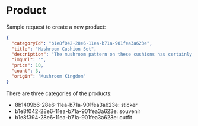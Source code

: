 # Product

Sample request to create a new product:

```json
{
  "categoryId": "b1e8f042-28e6-11ea-b71a-901fea3a623e",
  "title": "Mushroom Cushion Set",
  "description": "The mushroom pattern on these cushions has certainly withstood the test of time. A tablecloth is also included in the set!",
  "imgUrl": "",
  "price": 10,
  "count": 3,
  "origin": "Mushroom Kingdom"
}
```

There are three categories of the products:

- 8b1409b6-28e6-11ea-b71a-901fea3a623e: sticker
- b1e8f042-28e6-11ea-b71a-901fea3a623e: souvenir
- b1e8f394-28e6-11ea-b71a-901fea3a623e: outfit
